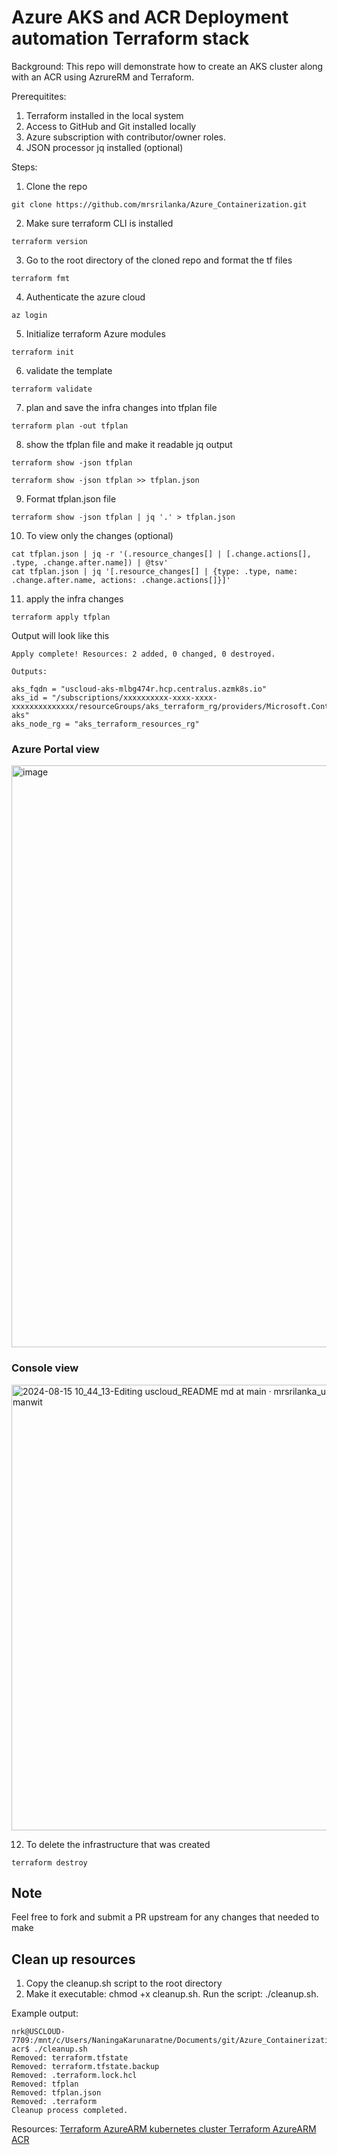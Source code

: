 
# Azure AKS and ACR Deployment automation Terraform stack

Background:
This repo will demonstrate how to create an AKS cluster along with an ACR using AzrureRM and Terraform.

Prerequitites:
1. Terraform installed in the local system
2. Access to GitHub and Git installed locally
3. Azure subscription with contributor/owner roles.
4. JSON processor jq installed (optional) 

Steps:
1. Clone the repo

```
git clone https://github.com/mrsrilanka/Azure_Containerization.git
```

2. Make sure terraform CLI is installed
```
terraform version 
```
3. Go to the root directory of the cloned repo and format the tf files
```
terraform fmt
```
4. Authenticate the azure cloud
```
az login
```
5.  Initialize terraform Azure modules
```
terraform init
```
6. validate the template
```
terraform validate
```
7.  plan and save the infra changes into tfplan file
```
terraform plan -out tfplan
```
8. show the tfplan file and make it readable jq output
```
terraform show -json tfplan
```

```
terraform show -json tfplan >> tfplan.json
```
9. Format tfplan.json file
```
terraform show -json tfplan | jq '.' > tfplan.json
```
10. To view only the changes (optional)
```
cat tfplan.json | jq -r '(.resource_changes[] | [.change.actions[], .type, .change.after.name]) | @tsv'
cat tfplan.json | jq '[.resource_changes[] | {type: .type, name: .change.after.name, actions: .change.actions[]}]' 
```
11. apply the infra changes
```
terraform apply tfplan
```
Output will look like this 
```
Apply complete! Resources: 2 added, 0 changed, 0 destroyed.

Outputs:

aks_fqdn = "uscloud-aks-mlbg474r.hcp.centralus.azmk8s.io"
aks_id = "/subscriptions/xxxxxxxxxx-xxxx-xxxx-xxxxxxxxxxxxxx/resourceGroups/aks_terraform_rg/providers/Microsoft.ContainerService/managedClusters/uscloud-aks"
aks_node_rg = "aks_terraform_resources_rg"
```
### Azure Portal view 

<img width="931" alt="image" src="https://github.com/user-attachments/assets/898c464c-0039-4ca9-af99-84e87ee185f0">


### Console view

<img width="713" alt="2024-08-15 10_44_13-Editing uscloud_README md at main · mrsrilanka_uscloud and 9 more pages - manwit" src="https://github.com/user-attachments/assets/858dc4bc-a074-4e3d-97ed-9e3fc78ded08">

12. To delete the infrastructure that was created
```
terraform destroy
```

## Note
Feel free to fork and submit a PR upstream for any changes that needed to make 

## Clean up resources 
1. Copy the cleanup.sh script to the root directory
2. Make it executable: chmod +x cleanup.sh.
Run the script: ./cleanup.sh.

Example output: 
```
nrk@USCLOUD-7709:/mnt/c/Users/NaningaKarunaratne/Documents/git/Azure_Containerization/aks-acr$ ./cleanup.sh 
Removed: terraform.tfstate
Removed: terraform.tfstate.backup
Removed: .terraform.lock.hcl
Removed: tfplan
Removed: tfplan.json
Removed: .terraform
Cleanup process completed.
```
Resources:
[Terraform AzureARM kubernetes cluster ](https://registry.terraform.io/providers/hashicorp/azurerm/latest/docs/resources/kubernetes_cluster_node_pool)
[Terraform AzureARM ACR](https://registry.terraform.io/providers/hashicorp/azurerm/latest/docs/resources/container_registry)


